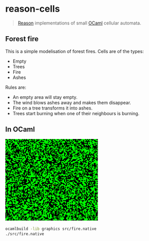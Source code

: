 # reason-cells

> [Reason](https://facebook.github.io/reason/) implementations of small [OCaml](https://ocaml.org) cellular automata.

## Forest fire

This is a simple modelisation of forest fires. Cells are of the types:

- Empty
- Trees
- Fire
- Ashes

Rules are:

- An empty area will stay empty.
- The wind blows ashes away and makes them disappear.
- Fire on a tree transforms it into ashes.
- Trees start burning when one of their neighbours is burning.

## In OCaml

![GIF of the fire spreading in X11](docs/ocaml-fire.gif)

```sh
ocamlbuild -lib graphics src/fire.native
./src/fire.native
```
